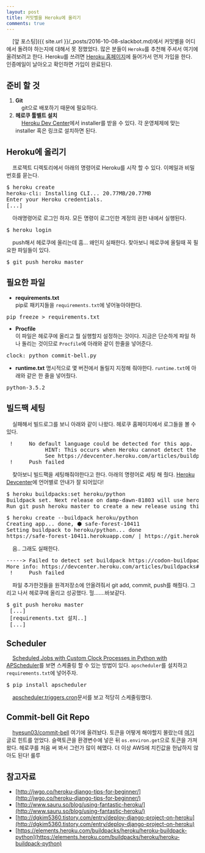 ```yaml
---
layout: post
title: 커밋벨을 Heroku에 올리기
comments: true
---
```

&nbsp;&nbsp;&nbsp; [앞 포스팅]({{ site.url }}/_posts/2016-10-08-slackbot.md)에서 커밋벨을 어디에서 돌려야 하는지에 대해서 못 정했었다. 많은 분들이 `Heroku`를 추천해 주셔서 여기에 올려보려고 한다. Heroku를 쓰려면 [Heroku 홈페이지](https://www.heroku.com/home)에 들어가서 먼저 가입을 한다. 인증메일이 날아오고 확인하면 가입이 완료된다.

## **준비 할 것**
1. **Git**     
&nbsp;&nbsp;&nbsp; git으로 배포하기 때문에 필요하다.
2. **헤로쿠 툴벨트 설치**      
&nbsp;&nbsp;&nbsp; [Heroku Dev Center](https://devcenter.heroku.com/articles/heroku-command-line)에서 installer를 받을 수 있다. 각 운영체제에 맞는 installer 혹은 링크로 설치하면 된다.

## **Heroku에 올리기**
&nbsp;&nbsp;&nbsp; 프로젝트 디렉토리에서 아래의 명령어로 Heroku를 시작 할 수 있다. 이메일과 비밀번호를 묻는다.
<pre>$ heroku create
heroku-cli: Installing CLI... 20.77MB/20.77MB
Enter your Heroku credentials.
[...]</pre>

&nbsp;&nbsp;&nbsp; 아래명령어로 로그인 하자. 모든 명령이 로그인한 계정의 권한 내에서 실행된다.
<pre>$ heroku login</pre>

&nbsp;&nbsp;&nbsp; push해서 헤로쿠에 올리는데 흠... 왜인지 실패한다. 찾아보니 헤로쿠에 올릴때 꼭 필요한 파일들이 있다.
<pre>$ git push heroku master</pre>

## **필요한 파일**
* **requirements.txt**    
pip로 패키지들을 `requirements.txt`에 넣어놓아야한다.
<pre>pip freeze > requirements.txt</pre>

* **Procfile**    
이 파일은 헤로쿠에 올리고 뭘 실행할지 설정하는 것이다. 지금은 단순하게 파일 하나 돌리는 것이므로 `Procfile`에 아래와 같이 한줄을 넣어준다.
<pre>clock: python commit-bell.py</pre>

* **runtime.txt**
명시적으로 몇 버전에서 돌릴지 지정해 줘야한다. `runtime.txt`에 아래와 같은 한 줄을 넣어줬다.
<pre>python-3.5.2</pre>

## **빌드팩 세팅**
&nbsp;&nbsp;&nbsp; 실패해서 빌드로그를 보니 아래와 같이 나왔다. 헤로쿠 홈페이지에서 로그들을 볼 수 있다.
<pre> !     No default language could be detected for this app.
			HINT: This occurs when Heroku cannot detect the buildpack to use for this application automatically.
			See https://devcenter.heroku.com/articles/buildpacks
 !     Push failed</pre>

 &nbsp;&nbsp;&nbsp; 찾아보니 빌드팩을 세팅해줘야한다고 한다. 아래의 명령어로 세팅 해 줬다. [Heroku Devcenter](https://devcenter.heroku.com/articles/buildpacks)에 언어별로 안내가 잘 되어있다!
 <pre>$ heroku buildpacks:set heroku/python
Buildpack set. Next release on damp-dawn-81803 will use heroku/python.
Run git push heroku master to create a new release using this buildpack.</pre>

<pre>$ heroku create --buildpack heroku/python
Creating app... done, ⬢ safe-forest-10411
Setting buildpack to heroku/python... done
https://safe-forest-10411.herokuapp.com/ | https://git.heroku.com/safe-forest-10411.git</pre>

 &nbsp;&nbsp;&nbsp; 음.. 그래도 실패한다.
<pre>-----> Failed to detect set buildpack https://codon-buildpacks.s3.amazonaws.com/buildpacks/heroku/python.tgz
More info: https://devcenter.heroku.com/articles/buildpacks#detection-failure
 !     Push failed</pre>

 &nbsp;&nbsp;&nbsp; 파일 추가한것들을 원격저장소에 안올려줘서 git add, commit, push를 해줬다. 그리고 나서 헤로쿠에 올리고 성공했다. 헐.......바보같다.
 <pre>$ git push heroku master
 [...]
 [requirements.txt 설치..]
 [...]</pre>

## **Scheduler**
 &nbsp;&nbsp;&nbsp; [Scheduled Jobs with Custom Clock Processes in Python with APScheduler](https://devcenter.heroku.com/articles/clock-processes-python)를 보면 스케줄링 할 수 있는 방법이 있다. `apscheduler`를 설치하고 `requirements.txt`에 넣어주자.
 <pre>$ pip install apscheduler</pre>

&nbsp;&nbsp;&nbsp; [apscheduler.triggers.cron](http://apscheduler.readthedocs.io/en/latest/modules/triggers/cron.html)문서를 보고 적당히 스케줄링했다.

## **Commit-bell Git Repo**
&nbsp;&nbsp;&nbsp; [hyesun03/commit-bell](https://github.com/hyesun03/commit-bell) 여기에 올려놨다. 토큰을 어떻게 해야할지 몰랐는데 [여기](http://stackoverflow.com/questions/15209978/where-to-store-secret-keys-django)글로 힌트를 얻었다. 슬랙토큰을 환경변수에 넣은 뒤 `os.environ.get`으로 토큰을 가져왔다. 헤로쿠를 처음 써 봐서 그런가 많이 헤맸다. 더 이상 AWS에 치킨값을 헌납하지 않아도 된다! 룰루

## **참고자료**
* [http://jwgo.co/heroku-django-tips-for-beginner/](http://jwgo.co/heroku-django-tips-for-beginner/)
* [http://www.sauru.so/blog/using-fantastic-heroku/](http://www.sauru.so/blog/using-fantastic-heroku/)
* [http://dgkim5360.tistory.com/entry/deploy-django-project-on-heroku](http://dgkim5360.tistory.com/entry/deploy-django-project-on-heroku)
* [https://elements.heroku.com/buildpacks/heroku/heroku-buildpack-python](https://elements.heroku.com/buildpacks/heroku/heroku-buildpack-python)
